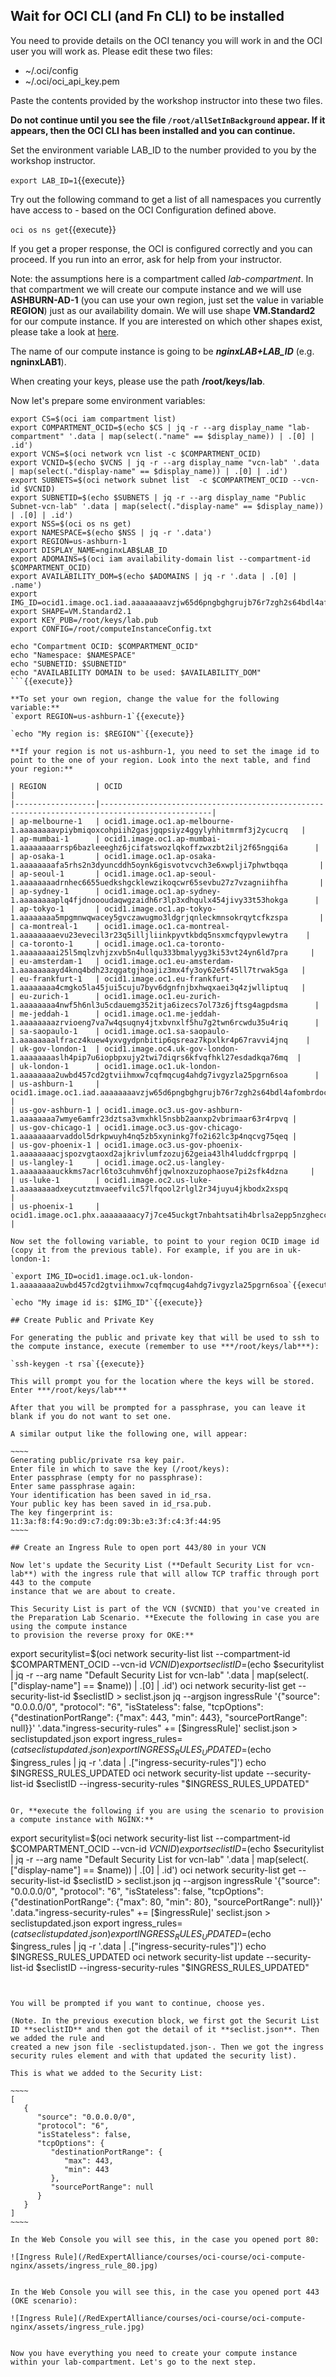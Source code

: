 ## Wait for OCI CLI (and Fn CLI) to be installed

You need to provide details on the OCI tenancy you will work in and the OCI user you will work as. Please edit these two files:

* ~/.oci/config
* ~/.oci/oci_api_key.pem

Paste the contents provided by the workshop instructor into these two files.

**Do not continue until you see the file `/root/allSetInBackground` appear. If it appears, then the OCI CLI has been installed and you can continue.**

Set the environment variable LAB_ID to the number provided to you by the workshop instructor.

`export LAB_ID=1`{{execute}}

Try out the following command to get a list of all namespaces you currently have access to - based on the OCI Configuration defined above.

`oci os ns get`{{execute}} 

If you get a proper response, the OCI is configured correctly and you can proceed. If you run into an error, ask for help from your instructor.

Note: the assumptions here is a compartment called *lab-compartment*. In that compartment we will create our
compute instance and we will use **ASHBURN-AD-1** (you can use your own region, just set the value in variable **REGION**) just as our availability domain. 
We will use shape **VM.Standard2** for our compute instance. 
If you are interested on which other shapes exist, please 
take a look at [here](https://docs.cloud.oracle.com/en-us/iaas/Content/Compute/References/computeshapes.htm "VM Shapes").

The name of our compute instance is going to be ***nginxLAB+LAB_ID*** (e.g. **ngninxLAB1**).

When creating your keys, please use the path **/root/keys/lab**.

Now let's prepare some environment variables:

```
export CS=$(oci iam compartment list)
export COMPARTMENT_OCID=$(echo $CS | jq -r --arg display_name "lab-compartment" '.data | map(select(."name" == $display_name)) | .[0] | .id')
export VCNS=$(oci network vcn list -c $COMPARTMENT_OCID)
export VCNID=$(echo $VCNS | jq -r --arg display_name "vcn-lab" '.data | map(select(."display-name" == $display_name)) | .[0] | .id')
export SUBNETS=$(oci network subnet list  -c $COMPARTMENT_OCID --vcn-id $VCNID)
export SUBNETID=$(echo $SUBNETS | jq -r --arg display_name "Public Subnet-vcn-lab" '.data | map(select(."display-name" == $display_name)) | .[0] | .id')
export NSS=$(oci os ns get)
export NAMESPACE=$(echo $NSS | jq -r '.data')
export REGION=us-ashburn-1
export DISPLAY_NAME=nginxLAB$LAB_ID
export ADOMAINS=$(oci iam availability-domain list --compartment-id $COMPARTMENT_OCID)
export AVAILABILITY_DOM=$(echo $ADOMAINS | jq -r '.data | .[0] | .name')
export IMG_ID=ocid1.image.oc1.iad.aaaaaaaavzjw65d6pngbghgrujb76r7zgh2s64bdl4afombrdocn4wdfrwdq
export SHAPE=VM.Standard2.1
export KEY_PUB=/root/keys/lab.pub
export CONFIG=/root/computeInstanceConfig.txt

echo "Compartment OCID: $COMPARTMENT_OCID"
echo "Namespace: $NAMESPACE"
echo "SUBNETID: $SUBNETID"
echo "AVAILABILITY DOMAIN to be used: $AVAILABILITY_DOM"
```{{execute}}

**To set your own region, change the value for the following variable:**
`export REGION=us-ashburn-1`{{execute}}

`echo "My region is: $REGION"`{{execute}}

**If your region is not us-ashburn-1, you need to set the image id to point to the one of your region. Look into the next table, and find your region:**

| REGION           | OCID                                                                                          |
|------------------|-----------------------------------------------------------------------------------------------|
| ap-melbourne-1   | ocid1.image.oc1.ap-melbourne-1.aaaaaaaavpiybmiqoxcohpiih2gasjgqpsiyz4ggylyhhitmrmf3j2ycucrq   |
| ap-mumbai-1      | ocid1.image.oc1.ap-mumbai-1.aaaaaaaarrsp6bazleeeghz6jcifatswozlqkoffzwxzbt2ilj2f65ngqi6a      |
| ap-osaka-1       | ocid1.image.oc1.ap-osaka-1.aaaaaaaafa5rhs2n3dyuncddh5oynk6gisvotvcvch3e6xwplji7phwtbqqa       |
| ap-seoul-1       | ocid1.image.oc1.ap-seoul-1.aaaaaaaadrnhec6655uedkshgcklewzikoqcwr65sevbu27z7vzagniihfha       |
| ap-sydney-1      | ocid1.image.oc1.ap-sydney-1.aaaaaaaaplq4fjdnoooudaqwgzaidh6r3lp3xdhqulx454jivy33t53hokga      |
| ap-tokyo-1       | ocid1.image.oc1.ap-tokyo-1.aaaaaaaa5mpgmnwqwacey5gvczawugmo3ldgrjqnleckmnsokrqytcfkzspa       |
| ca-montreal-1    | ocid1.image.oc1.ca-montreal-1.aaaaaaaaevu23evecil3r23q5illjliinkpyvtkbdq5nsxmcfqypvlewytra    |
| ca-toronto-1     | ocid1.image.oc1.ca-toronto-1.aaaaaaaai25l5mqlzvhjzxvb5n4ullqu333bmalyyg3ki53vt24yn6ld7pra     |
| eu-amsterdam-1   | ocid1.image.oc1.eu-amsterdam-1.aaaaaaaayd4knq4bdh23zqgatgjhoajiz3mx4fy3oy62e5f45ll7trwak5ga   |
| eu-frankfurt-1   | ocid1.image.oc1.eu-frankfurt-1.aaaaaaaa4cmgko5la45jui5cuju7byv6dgnfnjbxhwqxaei3q4zjwlliptuq   |
| eu-zurich-1      | ocid1.image.oc1.eu-zurich-1.aaaaaaaa4nwf5h6nl3u5cdauemg352itja6izecs7ol73z6jftsg4agpdsma      |
| me-jeddah-1      | ocid1.image.oc1.me-jeddah-1.aaaaaaaazrvioeng7va7w4qsuqny4jtxbvnxlf5hu7g2twn6rcwdu35u4riq      |
| sa-saopaulo-1    | ocid1.image.oc1.sa-saopaulo-1.aaaaaaaalfracz4kuew4yxvgydpnbitip6qsreaz7kpxlkr4p67ravvi4jnq    |
| uk-gov-london-1  | ocid1.image.oc4.uk-gov-london-1.aaaaaaaaslh4pip7u6iopbpxujy2twi7diqrs6kfvqfhkl27esdadkqa76mq  |
| uk-london-1      | ocid1.image.oc1.uk-london-1.aaaaaaaa2uwbd457cd2gtviihmxw7cqfmqcug4ahdg7ivgyzla25pgrn6soa      |
| us-ashburn-1     | ocid1.image.oc1.iad.aaaaaaaavzjw65d6pngbghgrujb76r7zgh2s64bdl4afombrdocn4wdfrwdq              |
| us-gov-ashburn-1 | ocid1.image.oc3.us-gov-ashburn-1.aaaaaaaa7wmye6amfr23dztsa3vmxhkl5nsbb2aanxp2vbrimaar63r4rpvq |
| us-gov-chicago-1 | ocid1.image.oc3.us-gov-chicago-1.aaaaaaaarvaddol5drkpwuyh4nq5zb5xyninkg7fo2i62lc3p4nqcvg75qeq |
| us-gov-phoenix-1 | ocid1.image.oc3.us-gov-phoenix-1.aaaaaaaacjspozvgtaoxd2ajkrivlumfzozuj62geia43lh4luddcfrgprpq |
| us-langley-1     | ocid1.image.oc2.us-langley-1.aaaaaaaauckkms7acrl6to3cuhmv6hfjqwlnoxzuzophaose7pi2sfk4dzna     |
| us-luke-1        | ocid1.image.oc2.us-luke-1.aaaaaaaadxeycutztmvaeefvilc57lfqool2rlgl2r34juyu4jkbodx2xspq        |
| us-phoenix-1     | ocid1.image.oc1.phx.aaaaaaaacy7j7ce45uckgt7nbahtsatih4brlsa2epp5nzgheccamdsea2yq              |

Now set the following variable, to point to your region OCID image id (copy it from the previous table). For example, if you are in uk-london-1:

`export IMG_ID=ocid1.image.oc1.uk-london-1.aaaaaaaa2uwbd457cd2gtviihmxw7cqfmqcug4ahdg7ivgyzla25pgrn6soa`{{execute}}

`echo "My image id is: $IMG_ID"`{{execute}}

## Create Public and Private Key

For generating the public and private key that will be used to ssh to the compute instance, execute (remember to use ***/root/keys/lab***):

`ssh-keygen -t rsa`{{execute}}

This will prompt you for the location where the keys will be stored. Enter ***/root/keys/lab***

After that you will be prompted for a passphrase, you can leave it blank if you do not want to set one.

A similar output like the following one, will appear:

~~~~
Generating public/private rsa key pair.
Enter file in which to save the key (/root/keys):
Enter passphrase (empty for no passphrase):
Enter same passphrase again:
Your identification has been saved in id_rsa.
Your public key has been saved in id_rsa.pub.
The key fingerprint is:
11:3a:f8:f4:9o:d9:c7:dg:09:3b:e3:3f:c4:3f:44:95
~~~~

## Create an Ingress Rule to open port 443/80 in your VCN

Now let's update the Security List (**Default Security List for vcn-lab**) with the ingress rule that will allow TCP traffic through port 443 to the compute 
instance that we are about to create.

This Security List is part of the VCN ($VCNID) that you've created in the Preparation Lab Scenario. **Execute the following in case you are using the compute instance
to provision the reverse proxy for OKE:**

```
export securitylist=$(oci network security-list list --compartment-id $COMPARTMENT_OCID --vcn-id $VCNID)
export seclistID=$(echo $securitylist | jq -r --arg name "Default Security List for vcn-lab" '.data | map(select(.["display-name"] == $name)) | .[0] | .id')
oci network security-list get --security-list-id $seclistID > seclist.json
jq --argjson ingressRule '{"source": "0.0.0.0/0", "protocol": "6", "isStateless": false, "tcpOptions": {"destinationPortRange": {"max": 443, "min": 443}, "sourcePortRange": null}}' '.data."ingress-security-rules" += [$ingressRule]' seclist.json > seclistupdated.json
export ingress_rules=$(cat seclistupdated.json)
export INGRESS_RULES_UPDATED=$(echo $ingress_rules | jq -r '.data | .["ingress-security-rules"]')
echo $INGRESS_RULES_UPDATED
oci network security-list update --security-list-id $seclistID --ingress-security-rules "$INGRESS_RULES_UPDATED"
```{{execute}}

Or, **execute the following if you are using the scenario to provision a compute instance with NGINX:**

```
export securitylist=$(oci network security-list list --compartment-id $COMPARTMENT_OCID --vcn-id $VCNID)
export seclistID=$(echo $securitylist | jq -r --arg name "Default Security List for vcn-lab" '.data | map(select(.["display-name"] == $name)) | .[0] | .id')
oci network security-list get --security-list-id $seclistID > seclist.json
jq --argjson ingressRule '{"source": "0.0.0.0/0", "protocol": "6", "isStateless": false, "tcpOptions": {"destinationPortRange": {"max": 80, "min": 80}, "sourcePortRange": null}}' '.data."ingress-security-rules" += [$ingressRule]' seclist.json > seclistupdated.json
export ingress_rules=$(cat seclistupdated.json)
export INGRESS_RULES_UPDATED=$(echo $ingress_rules | jq -r '.data | .["ingress-security-rules"]')
echo $INGRESS_RULES_UPDATED
oci network security-list update --security-list-id $seclistID --ingress-security-rules "$INGRESS_RULES_UPDATED"
```{{execute}}


You will be prompted if you want to continue, choose yes.

(Note. In the previous execution block, we first got the Securit List ID **seclistID** and then got the detail of it **seclist.json**. Then we added the rule and
created a new json file -seclistupdated.json-. Then we got the ingress security rules element and with that updated the security list).

This is what we added to the Security List:

~~~~
[
   {
      "source": "0.0.0.0/0",
      "protocol": "6",
      "isStateless": false,
      "tcpOptions": {
         "destinationPortRange": {
            "max": 443,
            "min": 443
         },
         "sourcePortRange": null
      }
   }
]
~~~~

In the Web Console you will see this, in the case you opened port 80:

![Ingress Rule](/RedExpertAlliance/courses/oci-course/oci-compute-nginx/assets/ingress_rule_80.jpg)


In the Web Console you will see this, in the case you opened port 443 (OKE scenario):

![Ingress Rule](/RedExpertAlliance/courses/oci-course/oci-compute-nginx/assets/ingress_rule.jpg)


Now you have everything you need to create your compute instance within your lab-compartment. Let's go to the next step.